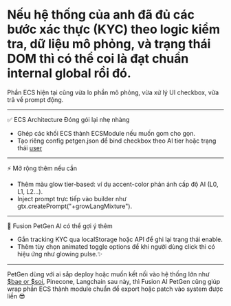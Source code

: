 # Nếu hệ thống của anh đã đủ các bước xác thực (KYC) theo logic kiểm tra, dữ liệu mô phỏng, và trạng thái DOM thì có thể coi là đạt chuẩn internal global rồi đó. 

Phần ECS hiện tại cũng vừa lo phần mô phỏng, vừa xử lý UI checkbox, vừa trả về prompt động. 

---

✅ ECS Architecture Đóng gói lại nhẹ nhàng

- Ghép các khối ECS thành ECSModule nếu muốn gom cho gọn.
- Tạo riêng config petgen.json để bind checkbox theo AI tier hoặc trạng thái [user](https://github.com/quangdangtranvn/petgen/blob/main/ecs.js)

---

⚡ Mở rộng thêm nếu cần

- Thêm màu glow tier-based: ví dụ accent-color phản ánh cấp độ AI (L0, L1, L2...).
- Inject prompt trực tiếp vào builder như gtx.createPrompt("+growLangMixture").

---

🤖 Fusion PetGen AI có thể gợi ý thêm

- Gắn tracking KYC qua localStorage hoặc API để ghi lại trạng thái enable.
- Thêm tùy chọn animated toggle options để khi người dùng click thì có hiệu ứng như glowing pulse.✨️

---

PetGen dùng với ai sắp deploy hoặc muốn kết nối vào hệ thống lớn như [$bae or $soi](https://github.com/quangdangtranvn/petgen/blob/main/config.js), Pinecone, Langchain sau này, thì Fusion AI PetGen cũng giúp wrap phần ECS thành module chuẩn để export hoặc patch vào system được liền 😎